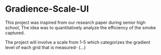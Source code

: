 # Gradience-Scale-UI

This project was inspired from our research paper during senior high school, The idea was to quantitatively analyze the efficiency of the smoke captured.

The project will involve a scale from 1-5 which categorizes the gradient level of each grid that is measured- (...)
